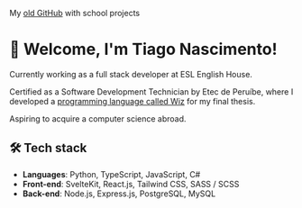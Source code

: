 My [old GitHub](https://github.com/Tyken73) with school projects

# 👋 Welcome, I'm Tiago Nascimento!

Currently working as a full stack developer at ESL English House.

Certified as a Software Development Technician by Etec de Peruíbe, where I developed a [programming language called Wiz]([https://github.com/Tyken73](https://github.com/wiz-programming-language/wiz-prototype)) for my final thesis.

Aspiring to acquire a computer science abroad.

## 🛠️ Tech stack

- **Languages**: Python, TypeScript, JavaScript, C#
- **Front-end**: SvelteKit, React.js, Tailwind CSS, SASS / SCSS
- **Back-end**: Node.js, Express.js, PostgreSQL, MySQL
<!--
**itstyken/itstyken** is a ✨ _special_ ✨ repository because its `README.md` (this file) appears on your GitHub profile.

Here are some ideas to get you started:

- 🔭 I’m currently working on ...
- 🌱 I’m currently learning ...
- 👯 I’m looking to collaborate on ...
- 🤔 I’m looking for help with ...
- 💬 Ask me about ...
- 📫 How to reach me: ...
- 😄 Pronouns: ...
- ⚡ Fun fact: ...
-->
